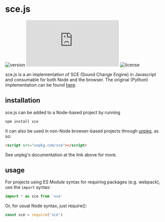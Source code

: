# sce.js
![version](https://img.shields.io/npm/v/sce?style=flat-square) ![travis](https://img.shields.io/travis/auctumnus/sce.js?style=flat-square) ![license](https://img.shields.io/npm/l/sce?style=flat-square)

sce.js is a an implementation of SCE (Sound Change Engine) in Javascript and consumable for both Node and the browser.
The original (Python) implementation can be found [here](https://github.com/KathTheDragon/Conlanger).

## installation
sce.js can be added to a Node-based project by running
```bash
npm install sce
```
It can also be used in non-Node browser-based projects through [unpkg](https://unpkg.com), as so:
```html
<script src="unpkg.com/sce"></script>
```
See unpkg's documentation at the link above for more.

## usage
For projects using ES Module syntax for requiring packages (e.g. webpack), use the `import` syntax:
```js
import * as sce from 'sce'
```

Or, for usual Node syntax, just require():
```js
const sce = require('sce')
```